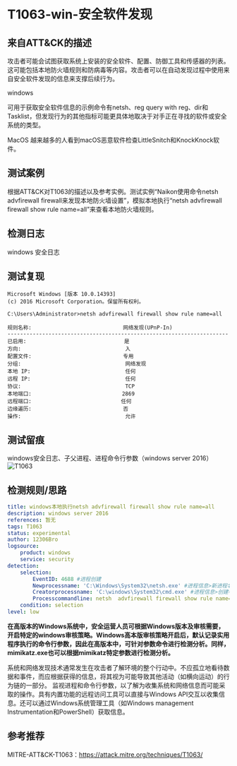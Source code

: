 # T1063-win-安全软件发现

## 来自ATT&CK的描述

攻击者可能会试图获取系统上安装的安全软件、配置、防御工具和传感器的列表。这可能包括本地防火墙规则和防病毒等内容。攻击者可以在自动发现过程中使用来自安全软件发现的信息来支撑后续行为。

windows

可用于获取安全软件信息的示例命令有netsh、reg query with reg、dir和Tasklist，但发现行为的其他指标可能更具体地取决于对手正在寻找的软件或安全系统的类型。

MacOS
越来越多的人看到macOS恶意软件检查LittleSnitch和KnockKnock软件。

## 测试案例

根据ATT&CK对T1063的描述以及参考实例。测试实例“Naikon使用命令netsh advfirewall firewall来发现本地防火墙设置”，模拟本地执行“netsh advfirewall firewall show rule name=all”来查看本地防火墙规则。

## 检测日志

windows 安全日志

## 测试复现

```dos
Microsoft Windows [版本 10.0.14393]
(c) 2016 Microsoft Corporation。保留所有权利。

C:\Users\Administrator>netsh advfirewall firewall show rule name=all

规则名称:                             网络发现(UPnP-In)
----------------------------------------------------------------------
已启用:                               是
方向:                                 入
配置文件:                             专用
分组:                                 网络发现
本地 IP:                              任何
远程 IP:                              任何
协议:                                 TCP
本地端口:     　                      2869
远程端口: 　     　                   任何
边缘遍历:                             否
操作:                                 允许
```

## 测试留痕

windows安全日志、子父进程、进程命令行参数（windows server 2016）
![T1063](https://s2.ax1x.com/2019/11/24/MOYAoT.png)

## 检测规则/思路

```yml
title: windows本地执行netsh advfirewall firewall show rule name=all
description: windows server 2016
references: 暂无
tags: T1063
status: experimental
author: 12306Bro
logsource:
    product: windows
    service: security
detection:
    selection:
        EventID: 4688 #进程创建
        Newprocessname: 'C:\Windows\System32\netsh.exe' #进程信息>新进程名称
        Creatorprocessname: 'C:\windows\System32\cmd.exe' #进程信息>创建者进程名称
        Processcommandline: netsh  advfirewall firewall show rule name=all  #进程信息>进程命令行
    condition: selection
level: low
```

**在高版本的Windows系统中，安全运营人员可根据Windows版本及审核需要，开启特定的windows审核策略。Windows高本版审核策略开启后，默认记录实用程序执行的命令行参数，因此在高版本中，可针对参数命令进行检测分析。同样，mimikatz.exe也可以根据mimikatz特定参数进行检测分析。**

系统和网络发现技术通常发生在攻击者了解环境的整个行动中。不应孤立地看待数据和事件，而应根据获得的信息，将其视为可能导致其他活动（如横向运动）的行为链的一部分。
监视进程和命令行参数，以了解为收集系统和网络信息而可能采取的操作。具有内置功能的远程访问工具可以直接与Windows API交互以收集信息。还可以通过Windows系统管理工具（如Windows management Instrumentation和PowerShell）获取信息。

## 参考推荐

MITRE-ATT&CK-T1063：<https://attack.mitre.org/techniques/T1063/>
